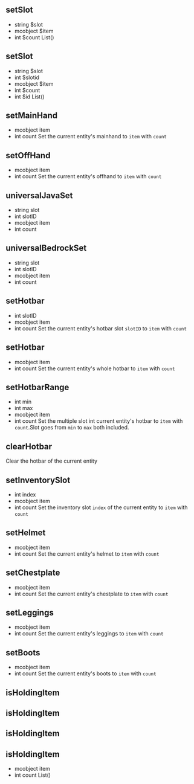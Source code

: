 ## setSlot
- string $slot
- mcobject $item
- int $count
List()
## setSlot
- string $slot
- int $slotid
- mcobject $item
- int $count
- int $id
List()
## setMainHand
- mcobject item
- int count
Set the current entity's mainhand to `item` with `count`
## setOffHand
- mcobject item
- int count
Set the current entity's offhand to `item` with `count`
## universalJavaSet
- string slot
- int slotID
- mcobject item
- int count

## universalBedrockSet
- string slot
- int slotID
- mcobject item
- int count

## setHotbar
- int slotID
- mcobject item
- int count
Set the current entity's hotbar slot `slotID` to `item` with `count`
## setHotbar
- mcobject item
- int count
Set the current entity's whole hotbar to `item` with `count`
## setHotbarRange
- int min
- int max
- mcobject item
- int count
Set the multiple slot int current entity's hotbar to `item` with `count`.Slot goes from `min` to `max` both included.
## clearHotbar

Clear the hotbar of the current entity
## setInventorySlot
- int index
- mcobject item
- int count
Set the inventory slot `index` of the current entity to `item` with `count`
## setHelmet
- mcobject item
- int count
Set the current entity's helmet to `item` with `count`
## setChestplate
- mcobject item
- int count
Set the current entity's chestplate to `item` with `count`
## setLeggings
- mcobject item
- int count
Set the current entity's leggings to `item` with `count`
## setBoots
- mcobject item
- int count
Set the current entity's boots to `item` with `count`
## isHoldingItem

## isHoldingItem

## isHoldingItem

## isHoldingItem
- mcobject item
- int count
List()
